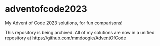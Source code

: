 # adventofcode2023
My Advent of Code 2023 solutions, for fun comparisons!

This repository is being archived.  All of my solutions are now in a unified repository at https://github.com/mmdoogie/AdventOfCode

